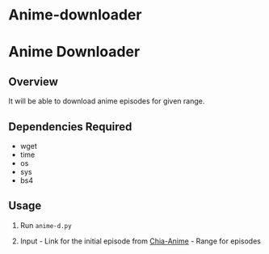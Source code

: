 # Anime-downloader

# Anime Downloader

## Overview
It will be able to download anime episodes for given range.

## Dependencies Required
- wget
- time
- os
- sys
- bs4

## Usage  
  1. Run `anime-d.py`

  2. Input
    - Link for the initial episode from [Chia-Anime](https://www.chia-anime.tv/)
    - Range for episodes
